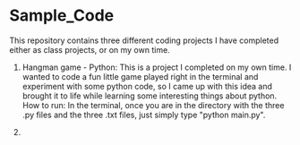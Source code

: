 Sample_Code
===========
This repository contains three different coding projects I have completed either as class projects, or on my own time.

1.  Hangman game - Python:
    This is a project I completed on my own time. I wanted to code a fun little game played right in the terminal and experiment with some python code, so I came up with this idea and brought it to life while learning some interesting things about python.
How to run:
    In the terminal, once you are in the directory with the three .py files and the three .txt files, just simply type "python main.py". 

2.  
